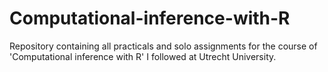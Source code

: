 # Computational-inference-with-R

Repository containing all practicals and solo assignments for the course of 'Computational inference with R' I followed at Utrecht University.
